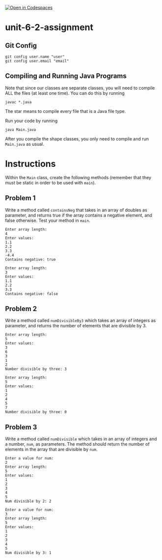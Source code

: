 [![Open in Codespaces](https://classroom.github.com/assets/launch-codespace-2972f46106e565e64193e422d61a12cf1da4916b45550586e14ef0a7c637dd04.svg)](https://classroom.github.com/open-in-codespaces?assignment_repo_id=17756307)
# unit-6-2-assignment

## Git Config
```
git config user.name "user"
git config user.email "email"
```

## Compiling and Running Java Programs
Note that since our classes are separate classes, you will need to compile ALL the files (at least one time).  You can do this by running
```
javac *.java
```
The star means to compile every file that is a Java file type.

Run your code by running
```
java Main.java
```

After you compile the shape classes, you only need to compile and run `Main.java` as usual.

# Instructions  

Within the `Main` class, create the following methods (remember that they must be static in order to be used with `main`).

## Problem 1
Write a method called `containsNeg` that takes in an array of doubles as parameter, and returns true if the array contains a negative element, and false otherwise.  Test your method in `main`.

```
Enter array length:
4
Enter values:
1.1
2.2
3.3
-4.4
Contains negative: true

Enter array length:
3
Enter values:
1.1
2.2
3.3
Contains negative: false
```

## Problem 2
Write a method called `numDivisibleBy3` which takes an array of integers as parameter, and returns the number of elements that are divisible by 3.

```
Enter array length:
5
Enter values:
3
6
3
1
2
Number divisible by three: 3

Enter array length:
5
Enter values:
1
2
4
5
7
Number divisible by three: 0
```

## Problem 3
Write a method called `numDivisible` which takes in an array of integers and a number, `num`, as parameters.  The method should return the number of elements in the array that are divisible by `num`.

```
Enter a value for num:
2
Enter array length:
5
Enter values:
1
2
3
4
5
Num divisible by 2: 2

Enter a value for num:
3
Enter array length:
5
Enter values:
1
2
3
4
5
Num divisible by 3: 1
```
